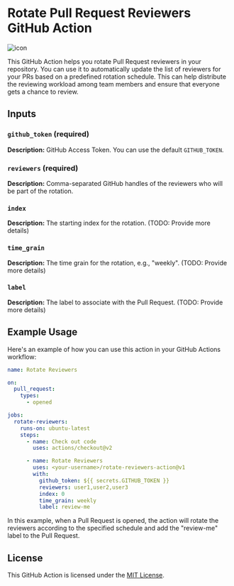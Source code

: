 # Rotate Pull Request Reviewers GitHub Action

![icon](https://img.shields.io/badge/icon-bar--chart-orange)

This GitHub Action helps you rotate Pull Request reviewers in your repository. You can use it to automatically update the list of reviewers for your PRs based on a predefined rotation schedule. This can help distribute the reviewing workload among team members and ensure that everyone gets a chance to review.

## Inputs

### `github_token` (required)

**Description:** GitHub Access Token. You can use the default `GITHUB_TOKEN`.

### `reviewers` (required)

**Description:** Comma-separated GitHub handles of the reviewers who will be part of the rotation.

### `index`

**Description:** The starting index for the rotation. (TODO: Provide more details)

### `time_grain`

**Description:** The time grain for the rotation, e.g., "weekly". (TODO: Provide more details)

### `label`

**Description:** The label to associate with the Pull Request. (TODO: Provide more details)

## Example Usage

Here's an example of how you can use this action in your GitHub Actions workflow:

```yaml
name: Rotate Reviewers

on:
  pull_request:
    types:
      - opened

jobs:
  rotate-reviewers:
    runs-on: ubuntu-latest
    steps:
      - name: Check out code
        uses: actions/checkout@v2

      - name: Rotate Reviewers
        uses: <your-username>/rotate-reviewers-action@v1
        with:
          github_token: ${{ secrets.GITHUB_TOKEN }}
          reviewers: user1,user2,user3
          index: 0
          time_grain: weekly
          label: review-me
```

In this example, when a Pull Request is opened, the action will rotate the reviewers according to the specified schedule and add the "review-me" label to the Pull Request.

## License

This GitHub Action is licensed under the [MIT License](LICENSE).
